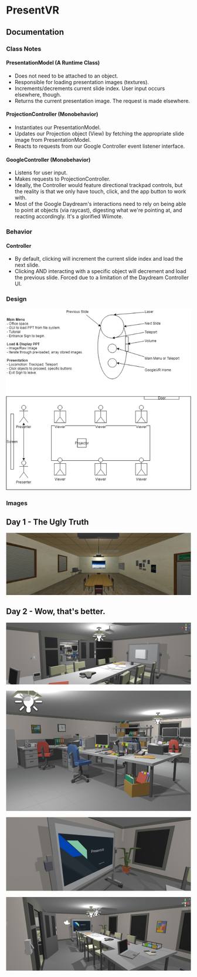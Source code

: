 # PresentVR

## Documentation

### Class Notes

#### PresentationModel (A Runtime Class)
- Does not need to be attached to an object.
- Responsible for loading presentation images (textures).
- Increments/decrements current slide index. User input occurs elsewhere, though.
- Returns the current presentation image. The request is made elsewhere.

#### ProjectionController (Monobehavior)
- Instantiates our PresentationModel.
- Updates our Projection object (View) by fetching the appropriate slide image from PresentationModel.
- Reacts to requests from our Google Controller event listener interface.

#### GoogleController (Monobehavior)
- Listens for user input.
- Makes requests to ProjectionController.
- Ideally, the Controller would feature directional trackpad controls, but the reality is that we only have touch, click, and the app button to work with.
- Most of the Google Daydream's interactions need to rely on being able to point at objects (via raycast), digesting what we're pointing at, and reacting accordingly. It's a glorified Wiimote.

### Behavior

#### Controller
- By default, clicking will increment the current slide index and load the next slide.
- Clicking AND interacting with a specific object will decrement and load the previous slide. Forced due to a limitation of the Daydream Controller UI.

### Design

![alt text](https://github.com/bknie1/PresentVR/blob/master/Documentation/Diagrams/InitialDesign.png "Initial Design Concept")

### Images

## Day 1 - The Ugly Truth

![alt_text](https://github.com/bknie1/PresentVR/blob/master/Documentation/Images/Early-1.png "Day 1")

## Day 2 - Wow, that's better.

![alt_text](https://github.com/bknie1/PresentVR/blob/master/Documentation/Images/Early-2.png "Day 2 -1")

![alt_text](https://github.com/bknie1/PresentVR/blob/master/Documentation/Images/Early-3.PNG "Day 2 -2")

![alt_text](https://github.com/bknie1/PresentVR/blob/master/Documentation/Images/Early-4.PNG "Day 2 -3")

![alt_text](https://github.com/bknie1/PresentVR/blob/master/Documentation/Images/Early-5.PNG "Day 2 -4")
